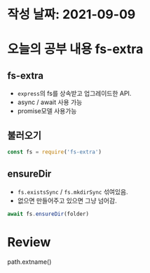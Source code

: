 # 작성 날짜: 2021-09-09
# 오늘의 공부 내용 fs-extra
## fs-extra
+ `express`의 fs를 상속받고 업그레이드한 API.
+ async / await 사용 가능
+ promise모델 사용가능

## 불러오기
```js
const fs = require('fs-extra')
```


## ensureDir
+ `fs.existsSync` / `fs.mkdirSync` 섞여있음.
+ 없으면 만들어주고 있으면 그냥 넘어감.
```js
await fs.ensureDir(folder)
```

# Review




path.extname()